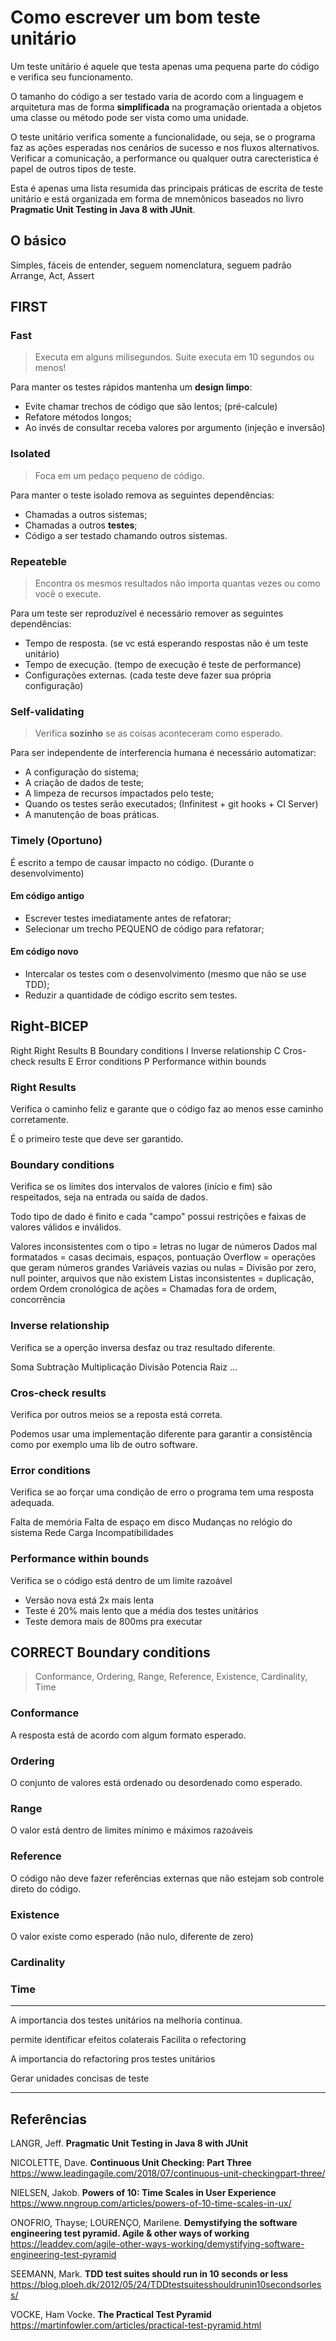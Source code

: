 # Como escrever um bom teste unitário

Um teste unitário é aquele que testa apenas uma pequena parte do código e verifica seu funcionamento.

O tamanho do código a ser testado varia de acordo com a linguagem e arquitetura mas de forma **simplificada** na programação orientada a objetos uma classe ou método pode ser vista como uma unidade.

O teste unitário verifica somente a funcionalidade, ou seja, se o programa faz as ações esperadas nos cenários de sucesso e nos fluxos alternativos. Verificar a comunicação, a performance ou qualquer outra carecteristica é papel de outros tipos de teste.

Esta é apenas uma lista resumida das principais práticas de escrita de teste unitário e está organizada em forma de mnemônicos baseados no livro **Pragmatic Unit Testing in Java 8 with JUnit**.

## O básico

Simples, fáceis de entender, seguem nomenclatura, seguem padrão Arrange, Act, Assert

## FIRST

### Fast

> Executa em alguns milisegundos. Suite executa em 10 segundos ou menos!

Para manter os testes rápidos mantenha um **design limpo**:

- Evite chamar trechos de código que são lentos; (pré-calcule)
- Refatore métodos longos;
- Ao invés de consultar receba valores por argumento (injeção e inversão)

### Isolated

> Foca em um pedaço pequeno de código.

Para manter o teste isolado remova as seguintes dependências:

- Chamadas a outros sistemas;
- Chamadas a outros **testes**;
- Código a ser testado chamando outros sistemas.

### Repeateble

> Encontra os mesmos resultados não importa quantas vezes ou como você o execute.

Para um teste ser reproduzível é necessário remover as seguintes dependências:

- Tempo de resposta. (se vc está esperando respostas não é um teste unitário)
- Tempo de execução. (tempo de execução é teste de performance)
- Configurações externas. (cada teste deve fazer sua própria configuração)

### Self-validating

> Verifica **sozinho** se as coisas aconteceram como esperado.

Para ser independente de interferencia humana é necessário automatizar:

- A configuração do sistema;
- A criação de dados de teste;
- A limpeza de recursos impactados pelo teste;
- Quando os testes serão executados; (Infinitest + git hooks + CI Server)
- A manutenção de boas práticas.

### Timely (Oportuno)

É escrito a tempo de causar impacto no código. (Durante o desenvolvimento)

#### Em código antigo

- Escrever testes imediatamente antes de refatorar;
- Selecionar um trecho PEQUENO de código para refatorar;

#### Em código novo

- Intercalar os testes com o desenvolvimento (mesmo que não se use TDD);
- Reduzir a quantidade de código escrito sem testes.

## Right-BICEP

Right    Right Results
B        Boundary conditions
I        Inverse relationship
C        Cros-check results
E        Error conditions
P        Performance within bounds

### Right Results

Verifica o caminho feliz e garante que o código faz ao menos esse caminho corretamente.

É o primeiro teste que deve ser garantido.

### Boundary conditions

Verifica se os limites dos intervalos de valores (início e fim) são respeitados, seja na entrada ou saída de dados.

Todo tipo de dado é finito e cada "campo" possui restrições e faixas de valores válidos e inválidos.

Valores inconsistentes com o tipo = letras no lugar de números
Dados mal formatados = casas decimais, espaços, pontuação
Overflow = operações que geram números grandes
Variáveis vazias ou nulas = Divisão por zero, null pointer, arquivos que não existem
Listas inconsistentes = duplicação, ordem
Ordem cronológica de ações = Chamadas fora de ordem, concorrência

### Inverse relationship

Verifica se a operção inversa desfaz ou traz resultado diferente.

Soma             Subtração
Multiplicação    Divisão
Potencia         Raiz
...

### Cros-check results

Verifica por outros meios se a reposta está correta.

Podemos usar uma implementação diferente para garantir a consistência como por exemplo uma lib de outro software.

### Error conditions

Verifica se ao forçar uma condição de erro o programa tem uma resposta adequada.

Falta de memória
Falta de espaço em disco
Mudanças no relógio do sistema
Rede
Carga
Incompatibilidades

### Performance within bounds

Verifica se o código está dentro de um limite razoável

- Versão nova está 2x mais lenta
- Teste é 20% mais lento que a média dos testes unitários
- Teste demora mais de 800ms pra executar

## CORRECT Boundary conditions

> Conformance, Ordering, Range, Reference, Existence, Cardinality, Time

### Conformance

A resposta está de acordo com algum formato esperado.

### Ordering

O conjunto de valores está ordenado ou desordenado como esperado.

### Range

O valor está dentro de limites mínimo e máximos razoáveis

### Reference

O código não deve fazer referências externas que não estejam sob controle direto do código.

### Existence

O valor existe como esperado (não nulo, diferente de zero)

### Cardinality
### Time

---
A importancia dos testes unitários na melhoria continua.

permite identificar efeitos colaterais
Facilita o refectoring

A importancia do refactoring pros testes unitários

Gerar unidades concisas de teste

---

## Referências

LANGR, Jeff. **Pragmatic Unit Testing in Java 8 with JUnit**

NICOLETTE, Dave. **Continuous Unit Checking: Part Three**
https://www.leadingagile.com/2018/07/continuous-unit-checkingpart-three/

NIELSEN, Jakob. **Powers of 10: Time Scales in User Experience**
https://www.nngroup.com/articles/powers-of-10-time-scales-in-ux/

ONOFRIO, Thayse; LOURENÇO, Marilene. **Demystifying the software engineering test pyramid. Agile & other ways of working**
https://leaddev.com/agile-other-ways-working/demystifying-software-engineering-test-pyramid

SEEMANN, Mark. **TDD test suites should run in 10 seconds or less**
https://blog.ploeh.dk/2012/05/24/TDDtestsuitesshouldrunin10secondsorless/

VOCKE, Ham Vocke. **The Practical Test Pyramid**
https://martinfowler.com/articles/practical-test-pyramid.html
